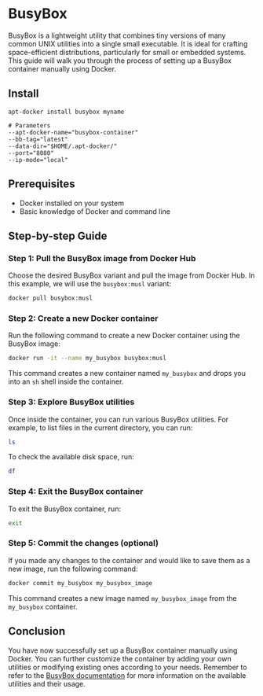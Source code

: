 # BusyBox 


BusyBox is a lightweight utility that combines tiny versions of many common UNIX utilities into a single small executable. It is ideal for crafting space-efficient distributions, particularly for small or embedded systems. This guide will walk you through the process of setting up a BusyBox container manually using Docker.


## Install

    apt-docker install busybox myname

    # Parameters
    --apt-docker-name="busybox-container"
    --bb-tag="latest"
    --data-dir="$HOME/.apt-docker/"
    --port="8080"
    --ip-mode="local"

## Prerequisites
- Docker installed on your system
- Basic knowledge of Docker and command line
## Step-by-step Guide
### Step 1: Pull the BusyBox image from Docker Hub

Choose the desired BusyBox variant and pull the image from Docker Hub. In this example, we will use the `busybox:musl` variant:

```bash
docker pull busybox:musl
```


### Step 2: Create a new Docker container

Run the following command to create a new Docker container using the BusyBox image:

```bash
docker run -it --name my_busybox busybox:musl
```



This command creates a new container named `my_busybox` and drops you into an `sh` shell inside the container.
### Step 3: Explore BusyBox utilities

Once inside the container, you can run various BusyBox utilities. For example, to list files in the current directory, you can run:

```bash
ls
```



To check the available disk space, run:

```bash
df
```


### Step 4: Exit the BusyBox container

To exit the BusyBox container, run:

```bash
exit
```


### Step 5: Commit the changes (optional)

If you made any changes to the container and would like to save them as a new image, run the following command:

```bash
docker commit my_busybox my_busybox_image
```



This command creates a new image named `my_busybox_image` from the `my_busybox` container.
## Conclusion

You have now successfully set up a BusyBox container manually using Docker. You can further customize the container by adding your own utilities or modifying existing ones according to your needs. Remember to refer to the [BusyBox documentation](https://www.busybox.net/docs/)  for more information on the available utilities and their usage.